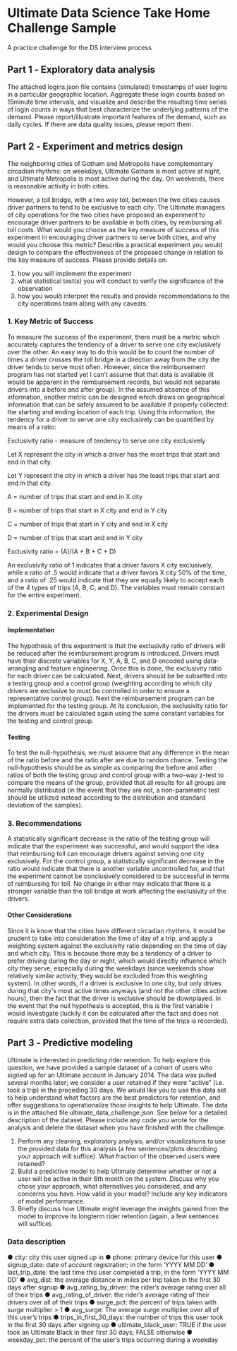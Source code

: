 # Ultimate Data Science Take Home Challenge Sample
A practice challenge for the DS interview process
## Part 1 ‑ Exploratory data analysis
The attached logins.json file contains (simulated) timestamps of user logins in a particular geographic location. Aggregate these login counts based on 15minute time intervals, and visualize and describe the resulting time series of login counts in ways that best characterize the underlying patterns of the demand. Please report/illustrate important features of the demand, such as daily cycles. If there are data quality issues, please report them.

## Part 2 ‑ Experiment and metrics design
The neighboring cities of Gotham and Metropolis have complementary circadian rhythms: on weekdays, Ultimate Gotham is most active at night, and Ultimate Metropolis is most active during the day. On weekends, there is reasonable activity in both cities.

However, a toll bridge, with a two way toll, between the two cities causes driver partners to tend to be exclusive to each city. The Ultimate managers of city operations for the two cities have proposed an experiment to encourage driver partners to be available in both cities, by reimbursing all toll costs.
What would you choose as the key measure of success of this experiment in encouraging driver partners to serve both cities, and why would you choose this metric?
Describe a practical experiment you would design to compare the effectiveness of the proposed change in relation to the key measure of success. Please provide details on:
1. how you will implement the experiment
2. what statistical test(s) you will conduct to verify the significance of the observation
3. how you would interpret the results and provide recommendations to the city operations team along with any caveats.

### 1. Key Metric of Success
To measure the success of the experiment, there must be a metric which accurately captures the tendency of a driver to serve one city exclusively over the other. An easy way to do this would be to count the number of times a driver crosses the toll bridge in a direction away from the city the driver tends to serve most often. However, since the reimbursement program has not started yet I can’t assume that that data is available (it would be apparent in the reimbursement records, but would not separate drivers into a before and after group). In the assumed absence of this information, another metric can be designed which draws on geographical information that can be safely assumed to be available if properly collected: the starting and ending location of each trip. Using this information, the tendency for a driver to serve one city exclusively can be quantified by means of a ratio:

Exclusivity ratio - measure of tendency to serve one city exclusively

Let X represent the city in which a driver has the most trips that start and end in that city.

Let Y represent the city in which a driver has the least trips that start and end in that city.

A = number of trips that start and end in X city

B = number of trips that start in X city and end in Y city

C = number of trips that start in Y city and end in X city

D = number of trips that start and end in Y city

Exclusivity ratio = (A)/(A + B + C + D)

An exclusivity ratio of 1 indicates that a driver favors X city exclusively, while a ratio of .5 would indicate that a driver favors X city 50% of the time, and a ratio of .25 would indicate that they are equally likely to accept each of the 4 types of trips (A, B, C, and D). The variables must remain constant for the entire experiment. 

### 2. Experimental Design
#### Implementation
The hypothesis of this experiment is that the exclusivity ratio of drivers will be reduced after the reimbursement program is introduced. Drivers must have their discrete variables for X, Y, A, B, C, and D encoded using data-wrangling and feature engineering. Once this is done, the exclusivity ratio for each driver can be calculated. Next, drivers should be be subsetted into a testing group and a control group (weighting according to which city drivers are exclusive to must be controlled in order to ensure a representative control group). Next the reimbursement program can be implemented for the testing group. At its conclusion, the exclusivity ratio for the drivers must be calculated again using the same constant variables for the testing and control group. 
#### Testing
To test the null-hypothesis, we must assume that any difference in the mean of the ratio before and the ratio after are due to random chance. Testing the null-hypothesis should be as simple as comparing the before and after ratios of both the testing group and control group with a two-way z-test to compare the means of the group, provided that all results for all groups are normally distributed (in the event that they are not, a non-parametric test should be utilized instead according to the distribution and standard deviation of the samples). 
### 3. Recommendations
A statistically significant decrease in the ratio of the testing group will indicate that the experiment was successful, and would support the idea that reimbursing toll can encourage drivers against serving one city exclusively. For the control group, a statistically significant decrease in the ratio would indicate that there is another variable uncontrolled for, and that the experiment cannot be conclusively considered to be successful in terms of reimbursing for toll. No change in either may indicate that there is a stronger variable than the toll bridge at work affecting the exclusivity of the drivers.
#### Other Considerations
Since it is know that the cities have different circadian rhythms, it would be prudent to take into consideration the time of day of a trip, and apply a weighting system against the exclusivity ratio depending on the time of day and which city. This is because there may be a tendency of a driver to prefer driving during the day or night, which would directly influence which city they serve, especially during the weekdays (since weekends show relatively similar activity, they would be excluded from this weighting system). In other words, if a driver is exclusive to one city, but only drives during that city's most active times anyways (and not the other cities active hours), then the fact that the driver is exclusive should be downplayed. In the event that the null hypothesis is accepted, this is the first variable I would investigate (luckily it can be calculated after the fact and does not require extra data collection, provided that the time of the trips is recorded). 

## Part 3 ‑ Predictive modeling

Ultimate is interested in predicting rider retention. To help explore this question, we have
provided a sample dataset of a cohort of users who signed up for an Ultimate account in
January 2014. The data was pulled several months later; we consider a user retained if they
were “active” (i.e. took a trip) in the preceding 30 days.
We would like you to use this data set to help understand what factors are the best predictors
for retention, and offer suggestions to operationalize those insights to help Ultimate.
The data is in the attached file ultimate_data_challenge.json. See below for a detailed
description of the dataset. Please include any code you wrote for the analysis and delete the
dataset when you have finished with the challenge.
1. Perform any cleaning, exploratory analysis, and/or visualizations to use the provided
data for this analysis (a few sentences/plots describing your approach will suffice). What
fraction of the observed users were retained?
2. Build a predictive model to help Ultimate determine whether or not a user will be active
in their 6th month on the system. Discuss why you chose your approach, what
alternatives you considered, and any concerns you have. How valid is your model?
Include any key indicators of model performance.
3. Briefly discuss how Ultimate might leverage the insights gained from the model to
improve its longterm
rider retention (again, a few sentences will suffice).
### Data description
● city: city this user signed up in
● phone: primary device for this user
● signup_date: date of account registration; in the form ‘YYYY MM DD’
● last_trip_date: the last time this user completed a trip; in the form ‘YYYY MM DD’
● avg_dist: the average distance in miles per trip taken in the first 30 days after signup
● avg_rating_by_driver: the rider’s average rating over all of their trips
● avg_rating_of_driver: the rider’s average rating of their drivers over all of their trips
● surge_pct: the percent of trips taken with surge multiplier > 1
● avg_surge: The average surge multiplier over all of this user’s trips
● trips_in_first_30_days: the number of trips this user took in the first 30 days after
signing up
● ultimate_black_user: TRUE if the user took an Ultimate Black in their first 30 days;
FALSE otherwise
● weekday_pct: the percent of the user’s trips occurring during a weekday

